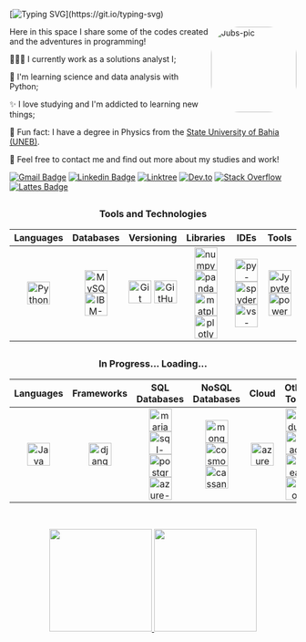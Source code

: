 [![Typing SVG](https://readme-typing-svg.herokuapp.com?font=Fira+Code&weight=100&size=30&pause=1000&color=AE82CF&center=true&vCenter=true&random=false&width=1000&lines=Hello%2C+world!)](https://git.io/typing-svg)

<img align="right" alt="Jubs-pic" height="150" style="border-radius:50px;" src="https://i.pinimg.com/originals/6c/90/28/6c90288d7e10d46d18895f17f420a92c.gif" alt="IMG-20230124-202447">


Here in this space I share some of the codes created and the adventures in programming!

👩🏻‍💻 I currently work as a solutions analyst I;

🌱 I'm learning science and data analysis with Python;

✨ I love studying and I'm addicted to learning new things;

🔭 Fun fact: I have a degree in Physics from the [State University of Bahia (UNEB)](https://portal.uneb.br/).

💬 Feel free to contact me and find out more about my studies and work!

[![Gmail Badge](https://img.shields.io/badge/-email-D14836?style=for-the-badge&logo=gmail&logoColor=white)](mailto:eujulianasilvasoares@gmail.com "Connect via Email")
[![Linkedin Badge](https://img.shields.io/badge/LinkedIn-0077B5?style=for-the-badge&logo=linkedin&logoColor=white)](https://www.linkedin.com/in/julianasilvasoares/)
[![Linktree](https://img.shields.io/badge/linktree-39E09B?style=for-the-badge&logo=linktree&logoColor=white)](https://linktr.ee/jubssoares)
[![Dev.to](https://img.shields.io/badge/dev.to-0A0A0A?style=for-the-badge&logo=devdotto&logoColor=white)](https://dev.to/jubssoares)
[![Stack Overflow](https://img.shields.io/badge/-Stackoverflow-FE7A16?style=for-the-badge&logo=stack-overflow&logoColor=white)](https://stackoverflow.com/users/25560090/juliana-soares?tab=profile)
[![Lattes Badge](https://img.shields.io/badge/-Lattes-lightblue?style=for-the-badge&logo=bookstack&logoColor=white&link=http://lattes.cnpq.br/7348547730589925)](http://lattes.cnpq.br/7348547730589925)


##

<div align = "center">
   <h3>Tools and Technologies</h3>

  | **Languages**                                                                                                       | **Databases**                                                                                                                      | **Versioning**                                                                                                               | **Libraries**                                                                                                                                                         | **IDEs**                                                                                                                                                             | **Tools**                                                                                             |
|:-------------------------------------------------------------------------------------------------------------------:|:----------------------------------------------------------------------------------------------------------------------------------:|:----------------------------------------------------------------------------------------------------------------------------:|:-------------------------------------------------------------------------------------------------------------------------------------------------------------------:|:-------------------------------------------------------------------------------------------------------------------------------------------------------------------:|:----------------------------------------------------------------------------------------------------:|
| <img alt="Python" width="40" height="40" src="https://cdn.jsdelivr.net/gh/devicons/devicon/icons/python/python-original.svg" /> | <img alt="MySQL" width="40" height="40" src="https://cdn.jsdelivr.net/gh/devicons/devicon/icons/mysql/mysql-original.svg" /> <img alt="IBM-DB2" width="40" height="40" src="https://dbdb.io/media/logos/ibm-db2-vertical.svg" /> | <img alt="Git" width="40" src="https://cdn.jsdelivr.net/gh/devicons/devicon@latest/icons/git/git-original.svg" /> <img alt="GitHub" width="40" src="https://cdn.jsdelivr.net/gh/devicons/devicon@latest/icons/github/github-original.svg" /> | <img alt="numpy" width="40" height="40" src="https://cdn.jsdelivr.net/gh/devicons/devicon@latest/icons/numpy/numpy-original.svg" /> <img alt="pandas" width="40" height="40" src="https://cdn.jsdelivr.net/gh/devicons/devicon@latest/icons/pandas/pandas-original.svg" /> <img alt="matplotlib" width="40" height="40" src="https://cdn.jsdelivr.net/gh/devicons/devicon@latest/icons/matplotlib/matplotlib-original.svg" /> <img alt="plotly" width="40" height="40" src="https://cdn.jsdelivr.net/gh/devicons/devicon@latest/icons/plotly/plotly-original.svg" /> | <img alt="py-charm" width="40" height="40" src="https://cdn.jsdelivr.net/gh/devicons/devicon@latest/icons/pycharm/pycharm-original.svg" /> <img alt="spyder" width="40" height="40" src="https://cdn.jsdelivr.net/gh/devicons/devicon@latest/icons/spyder/spyder-original.svg" /> <img alt="vs-code" width="40" height="40" src="https://cdn.jsdelivr.net/gh/devicons/devicon@latest/icons/vscode/vscode-original.svg" /> | <img alt="Jypyter" width="40" height="40" src="https://cdn.jsdelivr.net/gh/devicons/devicon@latest/icons/jupyter/jupyter-original.svg" /> <img alt="power-bi" width="40" height="40" src="https://github.com/microsoft/PowerBI-Icons/blob/main/SVG/Power-BI.svg" /> |


                  

##
   <h3>In Progress... Loading...</h3>
          
          
   | **Languages**                                                                                                       | **Frameworks**                                                                                                     | **SQL Databases**                                                                                                                                 | **NoSQL Databases**                                                                                                                    | **Cloud**                                                                                           | **Other Tools**                                                                                           |
|:-------------------------------------------------------------------------------------------------------------------:|:-----------------------------------------------------------------------------------------------------------------:|:------------------------------------------------------------------------------------------------------------------------------------------------:|:-----------------------------------------------------------------------------------------------------------------------------------------:|:---------------------------------------------------------------------------------------------------:|:---------------------------------------------------------------------------------------------------:|
| <img alt="Java" width="40" height="40" src="https://cdn.jsdelivr.net/gh/devicons/devicon/icons/java/java-original.svg" /> | <img alt="django" width="40" height="40" src="https://cdn.jsdelivr.net/gh/devicons/devicon/icons/django/django-plain.svg" /> | <img alt="maria-db" width="40" height="40" src="https://cdn.jsdelivr.net/gh/devicons/devicon@latest/icons/mariadb/mariadb-original.svg" /> <img alt="sql-lite" width="40" height="40" src="https://cdn.jsdelivr.net/gh/devicons/devicon@latest/icons/sqlite/sqlite-original.svg" /> <img alt="postgree-sql" width="40" height="40" src="https://cdn.jsdelivr.net/gh/devicons/devicon@latest/icons/postgresql/postgresql-original.svg" /> <img alt="azure-sql-db" width="40" height="40" src="https://cdn.jsdelivr.net/gh/devicons/devicon@latest/icons/azuresqldatabase/azuresqldatabase-original.svg" /> | <img alt="mongo-db" width="40" height="40" src="https://cdn.jsdelivr.net/gh/devicons/devicon@latest/icons/mongodb/mongodb-plain.svg" /> <img alt="cosmos-db" width="40" height="40" src="https://cdn.jsdelivr.net/gh/devicons/devicon@latest/icons/cosmosdb/cosmosdb-original.svg" /> <img alt="cassandra" width="40" height="40" src="https://cdn.jsdelivr.net/gh/devicons/devicon@latest/icons/cassandra/cassandra-original.svg" /> | <img alt="azure" width="40" height="40" src="https://cdn.jsdelivr.net/gh/devicons/devicon@latest/icons/azure/azure-original.svg" /> | <img alt="arduino" width="40" height="40" src="https://cdn.jsdelivr.net/gh/devicons/devicon@latest/icons/arduino/arduino-original.svg" /> <img alt="apache-spark" width="40" src="https://cdn.jsdelivr.net/gh/devicons/devicon@latest/icons/apachespark/apachespark-original.svg" /> <img alt="dbeaver" width="40" height="40" src="https://cdn.jsdelivr.net/gh/devicons/devicon@latest/icons/dbeaver/dbeaver-original.svg" /> <img alt="json" width="40" height="40" src="https://cdn.jsdelivr.net/gh/devicons/devicon@latest/icons/json/json-original.svg" /> |

          
          
  
          
 </div>

##

<div align = "center">
<br>
   <a href="https://github.com/jubssoares">
   <img height = "180 px" src = "https://github-readme-stats.vercel.app/api?username=jubssoares&show_icons=true&theme=material-palenight">
   <img height = "180 px" src = "https://github-readme-stats.vercel.app/api/top-langs/?username=jubssoares&layout=compact&langs_count=7&theme=material-palenight">
</div>

